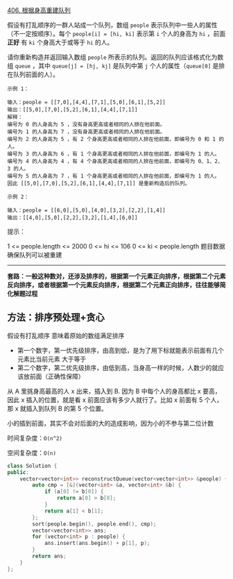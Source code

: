 [406. 根据身高重建队列](https://leetcode-cn.com/problems/queue-reconstruction-by-height/)

假设有打乱顺序的一群人站成一个队列，数组 `people` 表示队列中一些人的属性（不一定按顺序）。每个 `people[i] = [hi, ki]` 表示第 `i` 个人的身高为 `hi` ，前面 **正好** 有 `ki` 个身高大于或等于 `hi` 的人。

请你重新构造并返回输入数组 `people` 所表示的队列。返回的队列应该格式化为数组 `queue` ，其中 `queue[j] = [hj, kj]` 是队列中第 `j` 个人的属性（`queue[0]` 是排在队列前面的人）。

```
示例 1：

输入：people = [[7,0],[4,4],[7,1],[5,0],[6,1],[5,2]]
输出：[[5,0],[7,0],[5,2],[6,1],[4,4],[7,1]]
解释：
编号为 0 的人身高为 5 ，没有身高更高或者相同的人排在他前面。
编号为 1 的人身高为 7 ，没有身高更高或者相同的人排在他前面。
编号为 2 的人身高为 5 ，有 2 个身高更高或者相同的人排在他前面，即编号为 0 和 1 的人。
编号为 3 的人身高为 6 ，有 1 个身高更高或者相同的人排在他前面，即编号为 1 的人。
编号为 4 的人身高为 4 ，有 4 个身高更高或者相同的人排在他前面，即编号为 0、1、2、3 的人。
编号为 5 的人身高为 7 ，有 1 个身高更高或者相同的人排在他前面，即编号为 1 的人。
因此 [[5,0],[7,0],[5,2],[6,1],[4,4],[7,1]] 是重新构造后的队列。

示例 2：

输入：people = [[6,0],[5,0],[4,0],[3,2],[2,2],[1,4]]
输出：[[4,0],[5,0],[2,2],[3,2],[1,4],[6,0]]

```

提示：

1 <= people.length <= 2000
0 <= hi <= 106
0 <= ki < people.length
题目数据确保队列可以被重建

---



**套路：一般这种数对，还涉及排序的，根据第一个元素正向排序，根据第二个元素反向排序，或者根据第一个元素反向排序，根据第二个元素正向排序，往往能够简化解题过程**

## 方法：排序预处理+贪心

假设有打乱顺序 意味着原始的数组满足排序

- 第一个数字，第一优先级排序，由高到低，是为了用下标就能表示前面有几个元素比当前元素 大于等于
- 第二个数字，第二优先级排序，由低到高，当身高一样的时候，人数少的就应该放前面（正确性保障）

从 A 里挑身高最高的人 x 出来，插入到 B. 因为 B 中每个人的身高都比 x 要高，因此 x 插入的位置，就是看 x 前面应该有多少人就行了。比如 x 前面有 5 个人，那 x 就插入到队列 B 的第 5 个位置。

小的插到前面，其实不会对后面的大的造成影响，因为小的不参与第二位计数

时间复杂度：`O(n^2)`

空间复杂度：`O(n)`

```c++
class Solution {
public:
    vector<vector<int>> reconstructQueue(vector<vector<int>> &people) {
        auto cmp = [&](vector<int> &a, vector<int> &b) {
            if (a[0] != b[0]) {
                return a[0] > b[0];
            }
            return a[1] < b[1];
        };
        sort(people.begin(), people.end(), cmp);
        vector<vector<int>> ans;
        for (vector<int> p : people) {
            ans.insert(ans.begin() + p[1], p);
        }
        return ans;
    }
};
```